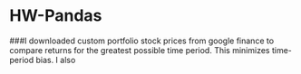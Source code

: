 # HW-Pandas

###I downloaded custom portfolio stock prices from google finance to compare returns for the greatest possible time period.  This minimizes time-period bias.  I also 